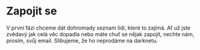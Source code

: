 # Zapojit se

V první fázi chceme dát dohromady seznam lidí, které to zajímá. Ať už jste zvědavý
jak celá věc dopadla nebo máte chuť se nějak zapojit, nechte nám, prosím, svůj email. 
Slibujeme, že ho neprodáme na darknetu. 